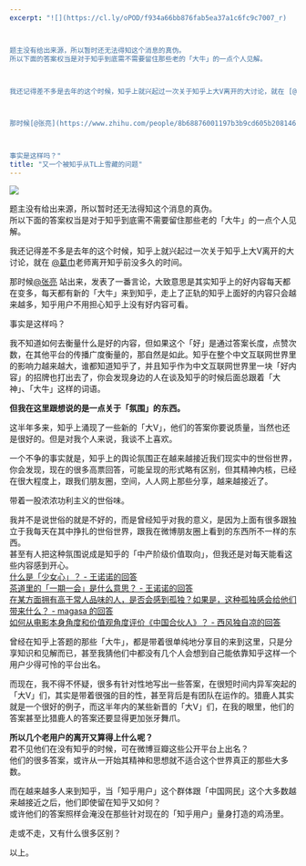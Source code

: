 ```yaml
---
excerpt: "![](https://cl.ly/oPOD/f934a66bb876fab5ea37a1c6fc9c7007_r)



题主没有给出来源，所以暂时还无法得知这个消息的真伪。  
所以下面的答案权当是对于知乎到底需不需要留住那些老的「大牛」的一点个人见解。



我还记得差不多是去年的这个时候，知乎上就兴起过一次关于知乎上大V离开的大讨论，就在 [@葛巾](https://www.zhihu.com/people/2d6717f820b2fc9e6450b0a3ff7542eb)老师离开知乎前没多久的时间。



那时候[@张亮](https://www.zhihu.com/people/8b68876001197b3b9cd605b20814616f) 站出来，发表了一番言论，大致意思是其实知乎上的好内容每天都在变多，每天都有新的「大牛」来到知乎，走上了正轨的知乎上面好的内容只会越来越多，知乎用户不用担心知乎上没有好内容可看。



事实是这样吗？"
title: "又一个被知乎从TL上雪藏的问题"
---
```


![](https://cl.ly/oPOD/f934a66bb876fab5ea37a1c6fc9c7007_r)

题主没有给出来源，所以暂时还无法得知这个消息的真伪。  
所以下面的答案权当是对于知乎到底需不需要留住那些老的「大牛」的一点个人见解。

我还记得差不多是去年的这个时候，知乎上就兴起过一次关于知乎上大V离开的大讨论，就在 [@葛巾](https://www.zhihu.com/people/2d6717f820b2fc9e6450b0a3ff7542eb)老师离开知乎前没多久的时间。

那时候[@张亮](https://www.zhihu.com/people/8b68876001197b3b9cd605b20814616f) 站出来，发表了一番言论，大致意思是其实知乎上的好内容每天都在变多，每天都有新的「大牛」来到知乎，走上了正轨的知乎上面好的内容只会越来越多，知乎用户不用担心知乎上没有好内容可看。

事实是这样吗？

我不知道如何去衡量什么是好的内容，但如果这个「好」是通过答案长度，点赞次数，在其他平台的传播广度衡量的，那自然是如此。知乎在整个中文互联网世界里的影响力越来越大，谁都知道知乎了，并且知乎作为中文互联网世界里一块「好内容」的招牌也打出去了，你会发现身边的人在谈及知乎的时候后面总跟着「大神」、「大牛」这样的词语。

**但我在这里跟想说的是一点关于「氛围」的东西。**

这半年多来，知乎上涌现了一些新的「大V」，他们的答案你要说质量，当然也还是很好的。但是对我个人来说，我谈不上喜欢。

一个不争的事实就是，知乎上的舆论氛围正在越来越接近我们现实中的世俗世界，你会发现，现在的很多高票回答，可能呈现的形式略有区别，但其精神内核，已经在很大程度上，跟我们朋友圈，空间，人人网上那些分享，越来越接近了。

带着一股浓浓功利主义的世俗味。

我并不是说世俗的就是不好的，而是曾经知乎对我的意义，是因为上面有很多跟独立于我每天在其中挣扎的世俗世界，跟我在微博朋友圈上看到的东西所不一样的东西。  
甚至有人把这种氛围说成是知乎的「中产阶级价值取向」，但我还是对每天能看这些内容感到开心。  
[什么是「少女心」？ - 王诺诺的回答](https://www.zhihu.com/question/20996727/answer/26118959)  
[茶道里的「一期一会」是什么意思？ - 王诺诺的回答](https://www.zhihu.com/question/20061540/answer/38954328)  
[在某方面拥有高于常人品味的人，是否会感到孤独？如果是，这种孤独感会给他们带来什么？ - magasa 的回答](https://www.zhihu.com/question/25583667/answer/31215801)  
[如何从电影本身角度和价值观角度评价《中国合伙人》？ - 西风独自凉的回答](https://www.zhihu.com/question/22896279/answer/24047330)

曾经在知乎上答题的那些「大牛」，都是带着很单纯地分享目的来到这里，只是分享知识和见解而已，甚至我猜他们中都没有几个人会想到自己能依靠知乎这样一个用户少得可怜的平台出名。

而现在，我不得不怀疑，很多有针对性地写出一些答案，在很短时间内异军突起的「大V」们，其实是带着很强的目的性，甚至背后是有团队在运作的。猎鹿人其实就是一个很好的例子，而这半年内的某些新晋的「大V」们，在我的眼里，他们的答案甚至比猎鹿人的答案还要显得更加张牙舞爪。

**所以几个老用户的离开又算得上什么呢？**  
君不见他们在没有知乎的时候，可在微博豆瓣这些公开平台上出名？  
他们的很多答案，或许从一开始其精神和思想就不适合这个世界真正的那些大多数。

而在越来越多人来到知乎，当「知乎用户」这个群体跟「中国网民」这个大多数越来越接近之后，他们即使留在知乎又如何？  
或许他们的答案照样会淹没在那些针对现在的「知乎用户」量身打造的鸡汤里。

走或不走，又有什么很多区别？

以上。